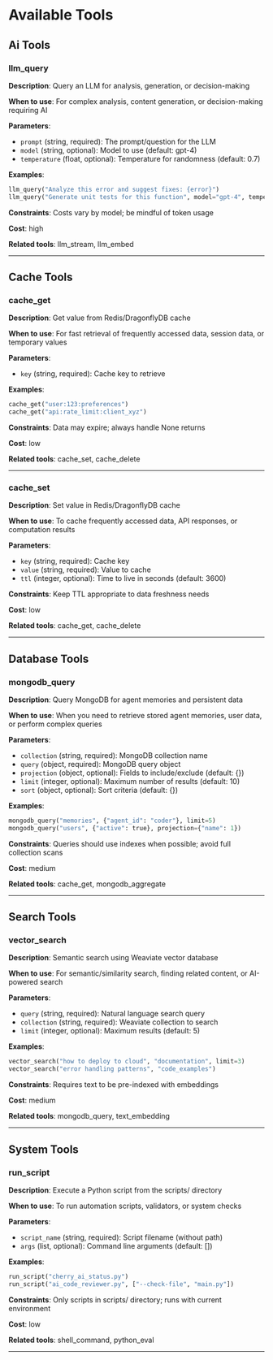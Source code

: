 # Available Tools

## Ai Tools

### llm_query

**Description**: Query an LLM for analysis, generation, or decision-making

**When to use**: For complex analysis, content generation, or decision-making requiring AI

**Parameters**:
- `prompt` (string, required): The prompt/question for the LLM
- `model` (string, optional): Model to use (default: gpt-4)
- `temperature` (float, optional): Temperature for randomness (default: 0.7)

**Examples**:
```python
llm_query("Analyze this error and suggest fixes: {error}")
llm_query("Generate unit tests for this function", model="gpt-4", temperature=0.2)
```

**Constraints**: Costs vary by model; be mindful of token usage

**Cost**: high

**Related tools**: llm_stream, llm_embed

---

## Cache Tools

### cache_get

**Description**: Get value from Redis/DragonflyDB cache

**When to use**: For fast retrieval of frequently accessed data, session data, or temporary values

**Parameters**:
- `key` (string, required): Cache key to retrieve

**Examples**:
```python
cache_get("user:123:preferences")
cache_get("api:rate_limit:client_xyz")
```

**Constraints**: Data may expire; always handle None returns

**Cost**: low

**Related tools**: cache_set, cache_delete

---

### cache_set

**Description**: Set value in Redis/DragonflyDB cache

**When to use**: To cache frequently accessed data, API responses, or computation results

**Parameters**:
- `key` (string, required): Cache key
- `value` (string, required): Value to cache
- `ttl` (integer, optional): Time to live in seconds (default: 3600)

**Constraints**: Keep TTL appropriate to data freshness needs

**Cost**: low

**Related tools**: cache_get, cache_delete

---

## Database Tools

### mongodb_query

**Description**: Query MongoDB for agent memories and persistent data

**When to use**: When you need to retrieve stored agent memories, user data, or perform complex queries

**Parameters**:
- `collection` (string, required): MongoDB collection name
- `query` (object, required): MongoDB query object
- `projection` (object, optional): Fields to include/exclude (default: {})
- `limit` (integer, optional): Maximum number of results (default: 10)
- `sort` (object, optional): Sort criteria (default: {})

**Examples**:
```python
mongodb_query("memories", {"agent_id": "coder"}, limit=5)
mongodb_query("users", {"active": true}, projection={"name": 1})
```

**Constraints**: Queries should use indexes when possible; avoid full collection scans

**Cost**: medium

**Related tools**: cache_get, mongodb_aggregate

---

## Search Tools

### vector_search

**Description**: Semantic search using Weaviate vector database

**When to use**: For semantic/similarity search, finding related content, or AI-powered search

**Parameters**:
- `query` (string, required): Natural language search query
- `collection` (string, required): Weaviate collection to search
- `limit` (integer, optional): Maximum results (default: 5)

**Examples**:
```python
vector_search("how to deploy to cloud", "documentation", limit=3)
vector_search("error handling patterns", "code_examples")
```

**Constraints**: Requires text to be pre-indexed with embeddings

**Cost**: medium

**Related tools**: mongodb_query, text_embedding

---

## System Tools

### run_script

**Description**: Execute a Python script from the scripts/ directory

**When to use**: To run automation scripts, validators, or system checks

**Parameters**:
- `script_name` (string, required): Script filename (without path)
- `args` (list, optional): Command line arguments (default: [])

**Examples**:
```python
run_script("cherry_ai_status.py")
run_script("ai_code_reviewer.py", ["--check-file", "main.py"])
```

**Constraints**: Only scripts in scripts/ directory; runs with current environment

**Cost**: low

**Related tools**: shell_command, python_eval

---
